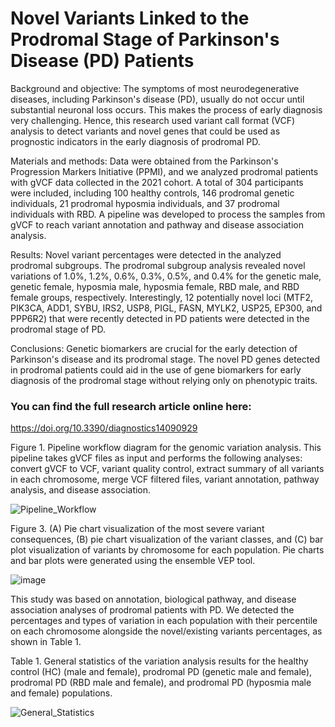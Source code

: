 # Novel Variants Linked to the Prodromal Stage of Parkinson's Disease (PD) Patients

Background and objective: The symptoms of most neurodegenerative diseases, including Parkinson's disease (PD), usually do not occur until substantial neuronal loss occurs. This makes the process of early diagnosis very challenging. Hence, this research used variant call format (VCF) analysis to detect variants and novel genes that could be used as prognostic indicators in the early diagnosis of prodromal PD.

Materials and methods: Data were obtained from the Parkinson's Progression Markers Initiative (PPMI), and we analyzed prodromal patients with gVCF data collected in the 2021 cohort. A total of 304 participants were included, including 100 healthy controls, 146 prodromal genetic individuals, 21 prodromal hyposmia individuals, and 37 prodromal individuals with RBD. A pipeline was developed to process the samples from gVCF to reach variant annotation and pathway and disease association analysis.

Results: Novel variant percentages were detected in the analyzed prodromal subgroups. The prodromal subgroup analysis revealed novel variations of 1.0%, 1.2%, 0.6%, 0.3%, 0.5%, and 0.4% for the genetic male, genetic female, hyposmia male, hyposmia female, RBD male, and RBD female groups, respectively. Interestingly, 12 potentially novel loci (MTF2, PIK3CA, ADD1, SYBU, IRS2, USP8, PIGL, FASN, MYLK2, USP25, EP300, and PPP6R2) that were recently detected in PD patients were detected in the prodromal stage of PD.

Conclusions: Genetic biomarkers are crucial for the early detection of Parkinson's disease and its prodromal stage. The novel PD genes detected in prodromal patients could aid in the use of gene biomarkers for early diagnosis of the prodromal stage without relying only on phenotypic traits.

### You can find the full research article online here: 
https://doi.org/10.3390/diagnostics14090929

Figure 1. Pipeline workflow diagram for the genomic variation analysis. This pipeline takes gVCF files as input and performs the following analyses: convert gVCF to VCF, variant quality control, extract summary of all variants in each chromosome, merge VCF filtered files, variant annotation, pathway analysis, and disease association.

![Pipeline_Workflow](./Pipeline_Workflow.png)


Figure 3. (A) Pie chart visualization of the most severe variant consequences, (B) pie chart visualization of the variant classes, and (C) bar plot visualization of variants by chromosome for each population. Pie charts and bar plots were generated using the ensemble VEP tool.

![image](https://github.com/user-attachments/assets/926b807f-e622-4cf4-ba93-6b4dbc180599)

This study was based on annotation, biological pathway, and disease association analyses of prodromal patients with PD. We detected the percentages and types of variation in each population with their percentile on each chromosome alongside the novel/existing variants percentages, as shown in Table 1. 

Table 1. General statistics of the variation analysis results for the healthy control (HC) (male and female), prodromal PD (genetic male and female), prodromal PD (RBD male and female), and prodromal PD (hyposmia male and female) populations.

![General_Statistics](https://github.com/user-attachments/assets/a56e349c-8e3c-4cdc-ba01-dca63b3a4dfd)

